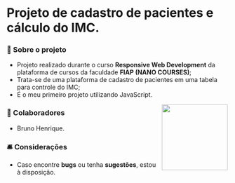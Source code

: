 <h1 align="left">Projeto de cadastro de pacientes e cálculo do IMC.</h1>

<h3>📝 Sobre o projeto</h3>

* Projeto realizado durante o curso <strong>Responsive Web Development</strong> da plataforma de cursos da faculdade <strong>FIAP (NANO COURSES)</strong>;
* Trata-se de uma plataforma de cadastro de pacientes em uma tabela para controle do IMC;
* É o meu primeiro projeto utilizando JavaScript. 

<img align="right" width="150" src="https://media.discordapp.net/attachments/1012493604599631875/1030311689603780689/coracaoGIF.gif">

<h3>👥 Colaboradores</h3> 

* Bruno Henrique.

<h3>🛎 Considerações</h3>

* Caso encontre <strong>bugs</strong> ou tenha <strong>sugestões</strong>, estou à disposição.
